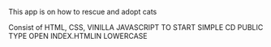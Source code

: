 This app is on how to rescue and adopt cats

Consist of HTML, CSS, VINILLA JAVASCRIPT
TO START SIMPLE CD PUBLIC TYPE OPEN INDEX.HTMLIN LOWERCASE
